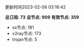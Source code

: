 更新时间2023-02-06 03:16:42

**总订阅: 73**
**总节点: 909**
**有效节点: 359**
- ss节点: 181
- v2ray节点: 173
- trojan节点: 5
